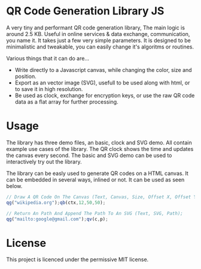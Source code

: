 # QR Code Generation Library JS
A very tiny and performant QR code generation library, The main logic is around 2.5 KB. Useful in online services &amp; data exchange, communication, you name it. It takes just a few very simple parameters. It is designed to be minimalistic and tweakable, you can easily change it's algoritms or routines.

Various things that it can do are...
* Write directly to a Javascript canvas, while changing the color, size and position.
* Export as an vector image (SVG), usefull to be used along with html, or to save it in high resolution.
* Be used as clock, exchange for encryption keys, or use the raw QR code data as a flat array for further processing.

# Usage
The library has three demo files, an basic, clock and SVG demo. All contain example use cases of the library. 
The QR clock shows the time and updates the canvas every second. The basic and SVG demo can be used to interactively try out the library.

The library can be easly used to generate QR codes on a HTML canvas. It can be embedded in several ways, inlined or not. It can be used as seen below.

```javascript
// Draw A QR Code On The Canvas (Text, Canvas, Size, Offset X, Offset Y);
qg("wikipedia.org");qb(ctx,12,50,50);

// Return An Path And Append The Path To An SVG (Text, SVG, Path);
qg("mailto:google@gmail.com");qv(c,p);
```
# License
This project is licenced under the permissive MIT license.
